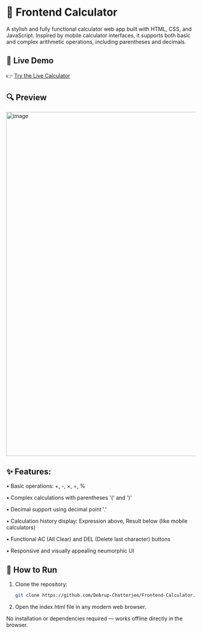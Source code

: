 # 📱 Frontend Calculator
A stylish and fully functional calculator web app built with HTML, CSS, and JavaScript. Inspired by mobile calculator interfaces, it supports both basic and complex arithmetic operations, including parentheses and decimals.

## 🔗 Live Demo
👉 [Try the Live Calculator](https://debrup-chatterjee.github.io/Frontend-Calculator/)

## 🔍 Preview
<img width="1920" height="914" alt="image" src="https://github.com/user-attachments/assets/01c74982-c945-4f56-b8c4-cc1eb84fa667" />

## ✨ Features:

  • Basic operations: +, -, ×, ÷, %

  • Complex calculations with parentheses '('  and  ')' 

  • Decimal support using decimal point '.'

  • Calculation history display: Expression above, Result below (like mobile calculators)

  • Functional AC (All Clear) and DEL (Delete last character) buttons

  • Responsive and visually appealing neumorphic UI

## 🚀 How to Run

1. Clone the repository:
   ```bash
   git clone https://github.com/Debrup-Chatterjee/Frontend-Calculator.git
2. Open the index.html file in any modern web browser.

No installation or dependencies required — works offline directly in the browser.



